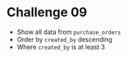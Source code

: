 # Challenge 09
- Show all data from `purchase_orders`
- Order by `created_by` descending
- Where `created_by` is at least 3